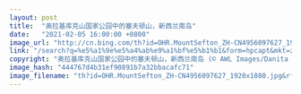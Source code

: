 ```yaml
---
layout: post
title:  "奥拉基库克山国家公园中的塞夫顿山，新西兰南岛"
date:   "2021-02-05 16:00:00 +0800"
image_url: "http://cn.bing.com/th?id=OHR.MountSefton_ZH-CN4956097627_1920x1080.jpg&rf=LaDigue_1920x1080.jpg&pid=hp"
link: "/search?q=%e5%a1%9e%e5%a4%ab%e9%a1%bf%e5%b1%b1&form=hpcapt&mkt=zh-cn"
copyright: "奥拉基库克山国家公园中的塞夫顿山，新西兰南岛 (© AWL Images/Danita Delimont)"
image_hash: "444767d4b31ef90891b7a32bbacafc71"
image_filename: "th?id=OHR.MountSefton_ZH-CN4956097627_1920x1080.jpg&rf=LaDigue_1920x1080.jpg&pid=hp"
---
```

